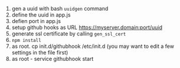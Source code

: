 1. gen a uuid with bash `uuidgen` command
2. define the uuid in app.js
3. defien port in app.js
4. setup github hooks as URL https://myserver.domain:port/uuid
5. generate ssl certificate by calling `gen_ssl_cert`
6. `npm install`
7. as root. cp init.d/githubhook /etc/init.d (you may want to edit a few settings in the file first)
8. as root - service githubhook start
